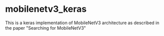 # mobilenetv3_keras
This is a keras implementation of MobileNetV3 architecture as described in the paper "Searching for MobileNetV3"
